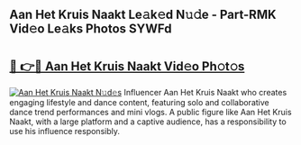 ## Aan Het Kruis Naakt Le𝚊k𝚎d N𝚞𝚍e - Part-RMK Vid𝚎o Le𝚊ks Photos SYWFd

# <h2><a href="http://fb5icl.evod.top/?m=Aan+Het+Kruis+Naakt">🔗 👉🔴 Aan Het Kruis Naakt Vid𝚎o Ph𝚘t𝚘s</a></h2>

[![Aan Het Kruis Naakt N𝚞d𝚎s](https://i.imgur.com/8V9OHl7.gif)](http://fb5icl.evod.top/?m=Aan+Het+Kruis+Naakt)
Influencer Aan Het Kruis Naakt who creates engaging lifestyle and dance content, featuring solo and collaborative dance trend performances and mini vlogs. A public figure like Aan Het Kruis Naakt, with a large platform and a captive audience, has a responsibility to use his influence responsibly. 
